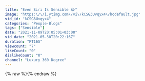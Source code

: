 ```yaml
---
title: "Even Siri Is Sensible 😂"
image: "https:\/\/i.ytimg.com\/vi\/kCSG3Uvqyx4\/hqdefault.jpg"
vid_id: "kCSG3Uvqyx4"
categories: "People-Blogs"
tags: ["Sensible"]
date: "2021-11-09T20:05:01+03:00"
vid_date: "2021-05-30T20:22:16Z"
duration: "PT16S"
viewcount: "7"
likeCount: "0"
dislikeCount: "0"
channel: "Luxury 360 Degree"
---
```

{% raw %}{% endraw %}
